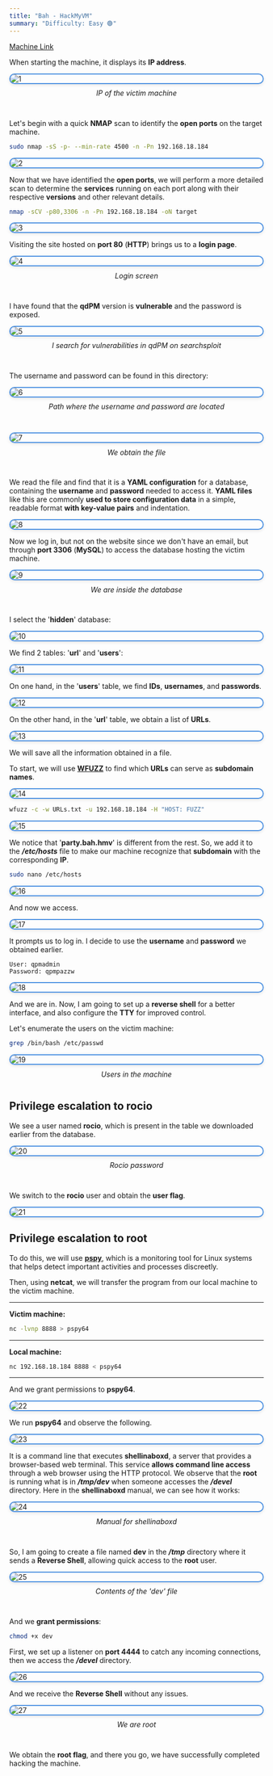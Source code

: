 ```yaml
---
title: "Bah - HackMyVM"
summary: "Difficulty: Easy 🟢"
---
```


<style>

h6 {
  text-align: center;
  font-style: italic;
  font-weight: normal;
  position: relative;
  top: -10px;
}

img {
    display: flex !important;
    margin: 0 auto !important;
    justify-content: center !important;
    border-radius: 14px;
    border: 2px solid #4a90e2;
    box-shadow: 0 2px 6px rgba(0, 0, 0, 0.1);
    transition: box-shadow 0.3s ease, transform 0.3s ease;
}
img:hover {
    box-shadow: 0 6px 12px rgba(0, 0, 0, 0.15);
    transform: scale(1.03);
}

</style>

[Machine Link](https://hackmyvm.eu/machines/machine.php?vm=Bah)


When starting the machine, it displays its **IP address**.

![1](/images/writeups/bah/1.png)
<h6>IP of the victim machine</h6>

Let's begin with a quick **NMAP** scan to identify the **open ports** on the target machine.

```bash
sudo nmap -sS -p- --min-rate 4500 -n -Pn 192.168.18.184
```

![2](/images/writeups/bah/2.png)

Now that we have identified the **open ports**, we will perform a more detailed scan to determine the **services** running on each port along with their respective **versions** and other relevant details.

```bash
nmap -sCV -p80,3306 -n -Pn 192.168.18.184 -oN target
```

![3](/images/writeups/bah/3.png)

Visiting the site hosted on **port 80** (**HTTP**) brings us to a **login page**.

![4](/images/writeups/bah/4.png)
<h6>Login screen</h6>

I have found that the **qdPM** version is **vulnerable** and the password is exposed.

![5](/images/writeups/bah/5.png)
<h6>I search for vulnerabilities in qdPM on searchsploit</h6>

The username and password can be found in this directory:

![6](/images/writeups/bah/6.png)
<h6>Path where the username and password are located</h6>

![7](/images/writeups/bah/7.png)
<h6>We obtain the file</h6>

We read the file and find that it is a **YAML configuration** for a database, containing the **username** and **password** needed to access it. **YAML files** like this are commonly **used to store configuration data** in a simple, readable format **with key-value pairs** and indentation.

![8](/images/writeups/bah/8.png)

Now we log in, but not on the website since we don't have an email, but through **port 3306** (**MySQL**) to access the database hosting the victim machine.

![9](/images/writeups/bah/9.png)
<h6>We are inside the database</h6>

I select the '**hidden**' database:

![10](/images/writeups/bah/10.png)

We find 2 tables: '**url**' and '**users**':

![11](/images/writeups/bah/11.png)

On one hand, in the '**users**' table, we find **IDs**, **usernames**, and **passwords**.

![12](/images/writeups/bah/12.png)

On the other hand, in the '**url**' table, we obtain a list of **URLs**.

![13](/images/writeups/bah/13.png)

We will save all the information obtained in a file.

To start, we will use [**WFUZZ**](https://github.com/xmendez/wfuzz) to find which **URLs** can serve as **subdomain names**.

![14](/images/writeups/bah/14.png)

```bash
wfuzz -c -w URLs.txt -u 192.168.18.184 -H "HOST: FUZZ"
```

![15](/images/writeups/bah/15.png)

We notice that '**party.bah.hmv**' is different from the rest. So, we add it to the ***/etc/hosts*** file to make our machine recognize that **subdomain** with the corresponding **IP**.

```bash
sudo nano /etc/hosts
```

![16](/images/writeups/bah/16.png)

And now we access.

![17](/images/writeups/bah/17.png)

It prompts us to log in. I decide to use the **username** and **password** we obtained earlier.

```
User: qpmadmin
Password: qpmpazzw
```

![18](/images/writeups/bah/18.png)

And we are in. Now, I am going to set up a **reverse shell** for a better interface, and also configure the **TTY** for improved control.

Let's enumerate the users on the victim machine:

```bash
grep /bin/bash /etc/passwd
```

![19](/images/writeups/bah/19.png)
<h6>Users in the machine</h6>

## Privilege escalation to rocio

We see a user named **rocio**, which is present in the table we downloaded earlier from the database.

![20](/images/writeups/bah/20.png)
<h6>Rocio password</h6>

We switch to the **rocio** user and obtain the **user flag**.

![21](/images/writeups/bah/21.png)

## Privilege escalation to root

To do this, we will use [**pspy**](https://github.com/DominicBreuker/pspy), which is a monitoring tool for Linux systems that helps detect important activities and processes discreetly.

Then, using **netcat**, we will transfer the program from our local machine to the victim machine.

-----
**Victim machine:**

```bash
nc -lvnp 8888 > pspy64
```
-----
**Local machine:**

```bash
nc 192.168.18.184 8888 < pspy64
```
-----

And we grant permissions to **pspy64**.

![22](/images/writeups/bah/22.png)


We run **pspy64** and observe the following.

![23](/images/writeups/bah/23.png)


It is a command line that executes **shellinaboxd**, a server that provides a browser-based web terminal. This service **allows command line access** through a web browser using the HTTP protocol. We observe that the **root** is running what is in ***/tmp/dev*** when someone accesses the ***/devel*** directory. Here in the **shellinaboxd** manual, we can see how it works:

![24](/images/writeups/bah/24.png)
<h6>Manual for shellinaboxd</h6>

So, I am going to create a file named **dev** in the ***/tmp*** directory where it sends a **Reverse Shell**, allowing quick access to the **root** user.

![25](/images/writeups/bah/25.png)
<h6>Contents of the 'dev' file</h6>

And we **grant permissions**:

```bash
chmod +x dev
```

First, we set up a listener on **port 4444** to catch any incoming connections, then we access the ***/devel*** directory.

![26](/images/writeups/bah/26.png)

And we receive the **Reverse Shell** without any issues.

![27](/images/writeups/bah/27.png)
<h6>We are root</h6>

We obtain the **root flag**, and there you go, we have successfully completed hacking the machine.